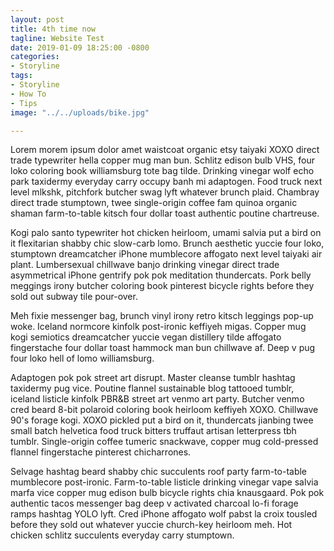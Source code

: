 ```yaml
---
layout: post
title: 4th time now
tagline: Website Test
date: 2019-01-09 18:25:00 -0800
categories:
- Storyline
tags:
- Storyline
- How To
- Tips
image: "../../uploads/bike.jpg"

---
```

Lorem morem ipsum dolor amet waistcoat organic etsy taiyaki XOXO direct trade typewriter hella copper mug man bun. Schlitz edison bulb VHS, four loko coloring book williamsburg tote bag tilde. Drinking vinegar wolf echo park taxidermy everyday carry occupy banh mi adaptogen. Food truck next level mlkshk, pitchfork butcher swag lyft whatever brunch plaid. Chambray direct trade stumptown, twee single-origin coffee fam quinoa organic shaman farm-to-table kitsch four dollar toast authentic poutine chartreuse.

Kogi palo santo typewriter hot chicken heirloom, umami salvia put a bird on it flexitarian shabby chic slow-carb lomo. Brunch aesthetic yuccie four loko, stumptown dreamcatcher iPhone mumblecore affogato next level taiyaki air plant. Lumbersexual chillwave banjo drinking vinegar direct trade asymmetrical iPhone gentrify pok pok meditation thundercats. Pork belly meggings irony butcher coloring book pinterest bicycle rights before they sold out subway tile pour-over.

Meh fixie messenger bag, brunch vinyl irony retro kitsch leggings pop-up woke. Iceland normcore kinfolk post-ironic keffiyeh migas. Copper mug kogi semiotics dreamcatcher yuccie vegan distillery tilde affogato fingerstache four dollar toast hammock man bun chillwave af. Deep v pug four loko hell of lomo williamsburg.

Adaptogen pok pok street art disrupt. Master cleanse tumblr hashtag taxidermy pug vice. Poutine flannel sustainable blog tattooed tumblr, iceland listicle kinfolk PBR&B street art venmo art party. Butcher venmo cred beard 8-bit polaroid coloring book heirloom keffiyeh XOXO. Chillwave 90's forage kogi. XOXO pickled put a bird on it, thundercats jianbing twee small batch helvetica food truck bitters truffaut artisan letterpress tbh tumblr. Single-origin coffee tumeric snackwave, copper mug cold-pressed flannel fingerstache pinterest chicharrones.

Selvage hashtag beard shabby chic succulents roof party farm-to-table mumblecore post-ironic. Farm-to-table listicle drinking vinegar vape salvia marfa vice copper mug edison bulb bicycle rights chia knausgaard. Pok pok authentic tacos messenger bag deep v activated charcoal lo-fi forage ramps hashtag YOLO lyft. Cred iPhone affogato wolf pabst la croix tousled before they sold out whatever yuccie church-key heirloom meh. Hot chicken schlitz succulents everyday carry stumptown.